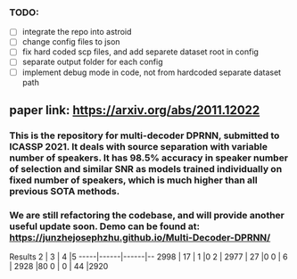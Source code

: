 ### TODO:
- [ ] integrate the repo into astroid
- [ ] change config files to json
- [ ] fix hard coded scp files, and add separete dataset root in config
- [ ] separate output folder for each config
- [ ] implement debug mode in code, not from hardcoded separate dataset path

## paper link: https://arxiv.org/abs/2011.12022
### This is the repository for multi-decoder DPRNN, submitted to ICASSP 2021. It deals with source separation with variable number of speakers. It has 98.5% accuracy in speaker number of selection and similar SNR as models trained individually on fixed number of speakers, which is much higher than all previous SOTA methods.

### We are still refactoring the codebase, and will provide another useful update soon. Demo can be found at: https://junzhejosephzhu.github.io/Multi-Decoder-DPRNN/

Results
2    | 3    | 4    |5
-----|------|------|--
2998 | 17   | 1    |0
2    | 2977 | 27   |0
0    | 6    | 2928 |80
0    | 0    | 44   |2920